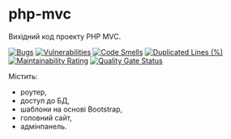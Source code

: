 # php-mvc
Вихідний код проекту PHP MVC.

[![Bugs](https://sonarcloud.io/api/project_badges/measure?project=yakravets_php-mvc&metric=bugs)](https://sonarcloud.io/dashboard?id=yakravets_php-mvc)
[![Vulnerabilities](https://sonarcloud.io/api/project_badges/measure?project=yakravets_php-mvc&metric=vulnerabilities)](https://sonarcloud.io/dashboard?id=yakravets_php-mvc)
[![Code Smells](https://sonarcloud.io/api/project_badges/measure?project=yakravets_php-mvc&metric=code_smells)](https://sonarcloud.io/dashboard?id=yakravets_php-mvc)
[![Duplicated Lines (%)](https://sonarcloud.io/api/project_badges/measure?project=yakravets_php-mvc&metric=duplicated_lines_density)](https://sonarcloud.io/dashboard?id=yakravets_php-mvc)
[![Maintainability Rating](https://sonarcloud.io/api/project_badges/measure?project=yakravets_php-mvc&metric=sqale_rating)](https://sonarcloud.io/dashboard?id=yakravets_php-mvc)
[![Quality Gate Status](https://sonarcloud.io/api/project_badges/measure?project=yakravets_php-mvc&metric=alert_status)](https://sonarcloud.io/dashboard?id=yakravets_php-mvc)

Містить:
- роутер, 
- доступ до БД,
- шаблони на основі Bootstrap,
- головний сайт,
- адмінпанель.
